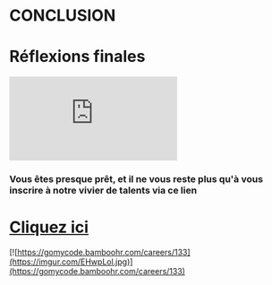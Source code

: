 # CONCLUSION


# Réflexions finales

<iframe allowfullscreen="true" frameborder="0" src="https://www.youtube.com/embed/hlVOS-wHay8"></iframe>

### Vous êtes presque prêt, et il ne vous reste plus qu'à vous inscrire à notre vivier de talents via ce lien

# [Cliquez ici](https://gomycode.bamboohr.com/careers/133)

[![https://gomycode.bamboohr.com/careers/133](https://imgur.com/EHwpLol.jpg)](https://gomycode.bamboohr.com/careers/133)
